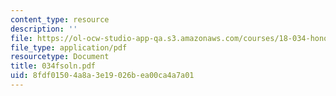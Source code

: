 ```yaml
---
content_type: resource
description: ''
file: https://ol-ocw-studio-app-qa.s3.amazonaws.com/courses/18-034-honors-differential-equations-spring-2004/8fdf01504a8a3e19026bea00ca4a7a01_034fsoln.pdf
file_type: application/pdf
resourcetype: Document
title: 034fsoln.pdf
uid: 8fdf0150-4a8a-3e19-026b-ea00ca4a7a01
---
```


